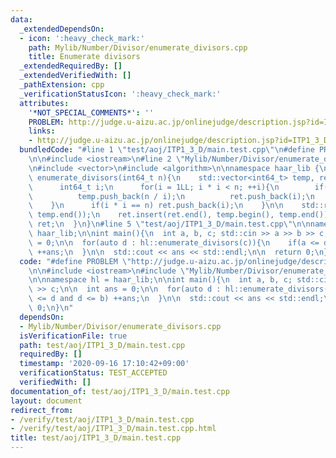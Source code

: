 ```yaml
---
data:
  _extendedDependsOn:
  - icon: ':heavy_check_mark:'
    path: Mylib/Number/Divisor/enumerate_divisors.cpp
    title: Enumerate divisors
  _extendedRequiredBy: []
  _extendedVerifiedWith: []
  _pathExtension: cpp
  _verificationStatusIcon: ':heavy_check_mark:'
  attributes:
    '*NOT_SPECIAL_COMMENTS*': ''
    PROBLEM: http://judge.u-aizu.ac.jp/onlinejudge/description.jsp?id=ITP1_3_D
    links:
    - http://judge.u-aizu.ac.jp/onlinejudge/description.jsp?id=ITP1_3_D
  bundledCode: "#line 1 \"test/aoj/ITP1_3_D/main.test.cpp\"\n#define PROBLEM \"http://judge.u-aizu.ac.jp/onlinejudge/description.jsp?id=ITP1_3_D\"\
    \n\n#include <iostream>\n#line 2 \"Mylib/Number/Divisor/enumerate_divisors.cpp\"\
    \n#include <vector>\n#include <algorithm>\n\nnamespace haar_lib {\n  std::vector<int64_t>\
    \ enumerate_divisors(int64_t n){\n    std::vector<int64_t> temp, ret;\n\n    {\n\
    \      int64_t i;\n      for(i = 1LL; i * i < n; ++i){\n        if(n % i == 0){\n\
    \          temp.push_back(n / i);\n          ret.push_back(i);\n        }\n  \
    \    }\n      if(i * i == n) ret.push_back(i);\n    }\n\n    std::reverse(temp.begin(),\
    \ temp.end());\n    ret.insert(ret.end(), temp.begin(), temp.end());\n\n    return\
    \ ret;\n  }\n}\n#line 5 \"test/aoj/ITP1_3_D/main.test.cpp\"\n\nnamespace hl =\
    \ haar_lib;\n\nint main(){\n  int a, b, c; std::cin >> a >> b >> c;\n\n  int ans\
    \ = 0;\n\n  for(auto d : hl::enumerate_divisors(c)){\n    if(a <= d and d <= b)\
    \ ++ans;\n  }\n\n  std::cout << ans << std::endl;\n\n  return 0;\n}\n"
  code: "#define PROBLEM \"http://judge.u-aizu.ac.jp/onlinejudge/description.jsp?id=ITP1_3_D\"\
    \n\n#include <iostream>\n#include \"Mylib/Number/Divisor/enumerate_divisors.cpp\"\
    \n\nnamespace hl = haar_lib;\n\nint main(){\n  int a, b, c; std::cin >> a >> b\
    \ >> c;\n\n  int ans = 0;\n\n  for(auto d : hl::enumerate_divisors(c)){\n    if(a\
    \ <= d and d <= b) ++ans;\n  }\n\n  std::cout << ans << std::endl;\n\n  return\
    \ 0;\n}\n"
  dependsOn:
  - Mylib/Number/Divisor/enumerate_divisors.cpp
  isVerificationFile: true
  path: test/aoj/ITP1_3_D/main.test.cpp
  requiredBy: []
  timestamp: '2020-09-16 17:10:42+09:00'
  verificationStatus: TEST_ACCEPTED
  verifiedWith: []
documentation_of: test/aoj/ITP1_3_D/main.test.cpp
layout: document
redirect_from:
- /verify/test/aoj/ITP1_3_D/main.test.cpp
- /verify/test/aoj/ITP1_3_D/main.test.cpp.html
title: test/aoj/ITP1_3_D/main.test.cpp
---
```

